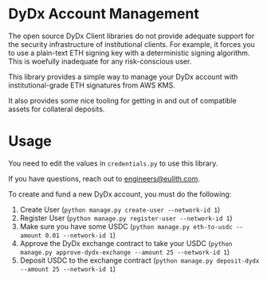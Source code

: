 # DyDx Account Management
The open source DyDx Client libraries do not provide adequate support for the security infrastructure
of institutional clients. For example, it forces you to use a plain-text ETH signing key with a deterministic
signing algorithm. This is woefully inadequate for any risk-conscious user.

This library provides a simple way to manage your DyDx account with institutional-grade ETH signatures from AWS KMS.

It also provides some nice tooling for getting in and out of compatible assets for collateral deposits.

# Usage
You need to edit the values in `credentials.py` to use this library.

If you have questions, reach out to engineers@eulith.com.

To create and fund a new DyDx account, you must do the following:

1. Create User (`python manage.py create-user --network-id 1`)
2. Register User (`python manage.py register-user --network-id 1`)
3. Make sure you have some USDC (`python manage.py eth-to-usdc --amount 0.01 --network-id 1`)
4. Approve the DyDx exchange contract to take your USDC (`python manage.py approve-dydx-exchange --amount 25 --network-id 1`)
5. Deposit USDC to the exchange contract (`python manage.py deposit-dydx --amount 25 --network-id 1`)